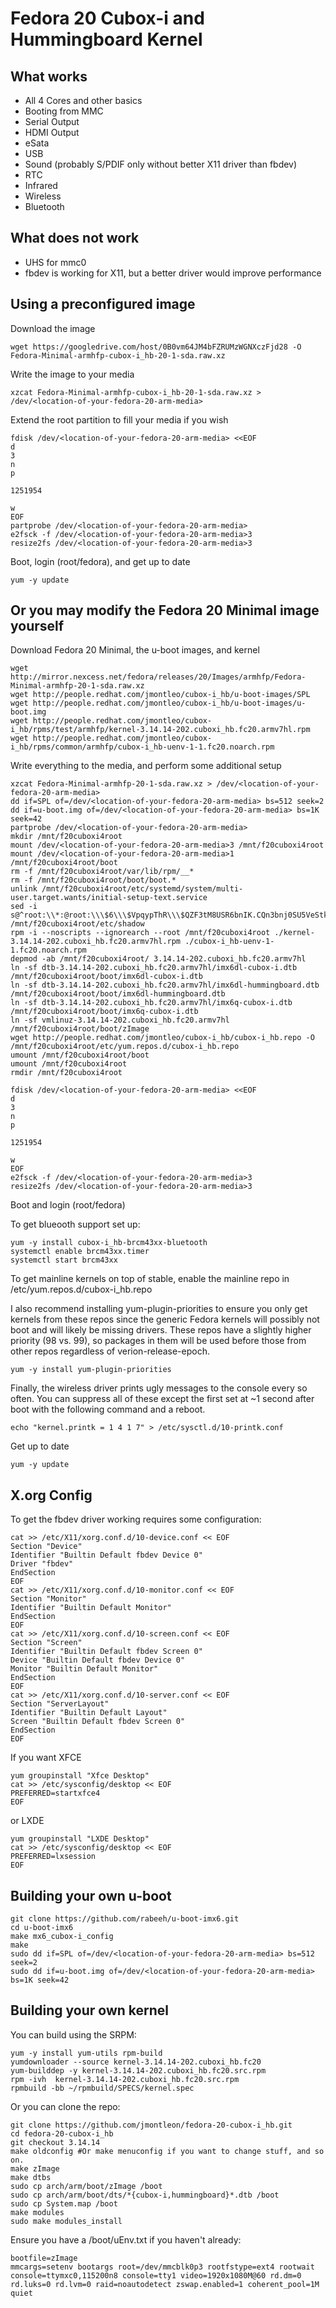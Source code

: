 Fedora 20 Cubox-i and Hummingboard Kernel
==============

What works
--------------
- All 4 Cores and other basics
- Booting from MMC
- Serial Output
- HDMI Output
- eSata
- USB
- Sound (probably S/PDIF only without better X11 driver than fbdev)
- RTC
- Infrared
- Wireless
- Bluetooth

What does not work
--------------
- UHS for mmc0
- fbdev is working for X11, but a better driver would improve performance

Using a preconfigured image
--------------
Download the image

    wget https://googledrive.com/host/0B0vm64JM4bFZRUMzWGNXczFjd28 -O Fedora-Minimal-armhfp-cubox-i_hb-20-1-sda.raw.xz

Write the image to your media

    xzcat Fedora-Minimal-armhfp-cubox-i_hb-20-1-sda.raw.xz > /dev/<location-of-your-fedora-20-arm-media>

Extend the root partition to fill your media if you wish

    fdisk /dev/<location-of-your-fedora-20-arm-media> <<EOF
    d
    3
    n
    p

    1251954

    w
    EOF
    partprobe /dev/<location-of-your-fedora-20-arm-media>
    e2fsck -f /dev/<location-of-your-fedora-20-arm-media>3
    resize2fs /dev/<location-of-your-fedora-20-arm-media>3

Boot, login (root/fedora), and get up to date

    yum -y update

Or you may modify the Fedora 20 Minimal image yourself
--------------
Download Fedora 20 Minimal, the u-boot images, and kernel

    wget http://mirror.nexcess.net/fedora/releases/20/Images/armhfp/Fedora-Minimal-armhfp-20-1-sda.raw.xz
    wget http://people.redhat.com/jmontleo/cubox-i_hb/u-boot-images/SPL
    wget http://people.redhat.com/jmontleo/cubox-i_hb/u-boot-images/u-boot.img
    wget http://people.redhat.com/jmontleo/cubox-i_hb/rpms/test/armhfp/kernel-3.14.14-202.cuboxi_hb.fc20.armv7hl.rpm
    wget http://people.redhat.com/jmontleo/cubox-i_hb/rpms/common/armhfp/cubox-i_hb-uenv-1-1.fc20.noarch.rpm

Write everything to the media, and perform some additional setup

    xzcat Fedora-Minimal-armhfp-20-1-sda.raw.xz > /dev/<location-of-your-fedora-20-arm-media>
    dd if=SPL of=/dev/<location-of-your-fedora-20-arm-media> bs=512 seek=2
    dd if=u-boot.img of=/dev/<location-of-your-fedora-20-arm-media> bs=1K seek=42
    partprobe /dev/<location-of-your-fedora-20-arm-media>
    mkdir /mnt/f20cuboxi4root
    mount /dev/<location-of-your-fedora-20-arm-media>3 /mnt/f20cuboxi4root
    mount /dev/<location-of-your-fedora-20-arm-media>1 /mnt/f20cuboxi4root/boot
    rm -f /mnt/f20cuboxi4root/var/lib/rpm/__*
    rm -f /mnt/f20cuboxi4root/boot/boot.*
    unlink /mnt/f20cuboxi4root/etc/systemd/system/multi-user.target.wants/initial-setup-text.service
    sed -i s@^root:\\*:@root:\\\$6\\\$VpqypThR\\\$QZF3tM8USR6bnIK.CQn3bnj0SU5VeStkKA56ZEtAoPCECe23RqPgWzafuoKGzdWzUz9z8ctjSEhHrVg63wzra0:@g /mnt/f20cuboxi4root/etc/shadow
    rpm -i --noscripts --ignorearch --root /mnt/f20cuboxi4root ./kernel-3.14.14-202.cuboxi_hb.fc20.armv7hl.rpm ./cubox-i_hb-uenv-1-1.fc20.noarch.rpm
    depmod -ab /mnt/f20cuboxi4root/ 3.14.14-202.cuboxi_hb.fc20.armv7hl
    ln -sf dtb-3.14.14-202.cuboxi_hb.fc20.armv7hl/imx6dl-cubox-i.dtb /mnt/f20cuboxi4root/boot/imx6dl-cubox-i.dtb
    ln -sf dtb-3.14.14-202.cuboxi_hb.fc20.armv7hl/imx6dl-hummingboard.dtb /mnt/f20cuboxi4root/boot/imx6dl-hummingboard.dtb
    ln -sf dtb-3.14.14-202.cuboxi_hb.fc20.armv7hl/imx6q-cubox-i.dtb /mnt/f20cuboxi4root/boot/imx6q-cubox-i.dtb
    ln -sf vmlinuz-3.14.14-202.cuboxi_hb.fc20.armv7hl /mnt/f20cuboxi4root/boot/zImage
    wget http://people.redhat.com/jmontleo/cubox-i_hb/cubox-i_hb.repo -O /mnt/f20cuboxi4root/etc/yum.repos.d/cubox-i_hb.repo
    umount /mnt/f20cuboxi4root/boot
    umount /mnt/f20cuboxi4root
    rmdir /mnt/f20cuboxi4root

    fdisk /dev/<location-of-your-fedora-20-arm-media> <<EOF
    d
    3
    n
    p

    1251954

    w
    EOF
    e2fsck -f /dev/<location-of-your-fedora-20-arm-media>3
    resize2fs /dev/<location-of-your-fedora-20-arm-media>3

Boot and login (root/fedora)

To get blueooth support set up:

    yum -y install cubox-i_hb-brcm43xx-bluetooth 
    systemctl enable brcm43xx.timer
    systemctl start brcm43xx

To get mainline kernels on top of stable, enable the mainline repo in /etc/yum.repos.d/cubox-i_hb.repo

I also recommend installing yum-plugin-priorities to ensure you only get kernels from these repos since the generic Fedora kernels will possibly not boot and will likely be missing drivers. These repos have a slightly higher priority (98 vs. 99), so packages in them will be used before those from other repos regardless of verion-release-epoch.

    yum -y install yum-plugin-priorities

Finally, the wireless driver prints ugly messages to the console every so often. You can suppress all of these except the first set at ~1 second after boot with the following command and a reboot.

    echo "kernel.printk = 1 4 1 7" > /etc/sysctl.d/10-printk.conf

Get up to date

    yum -y update


X.org Config
--------------

To get the fbdev driver working requires some configuration:

    cat >> /etc/X11/xorg.conf.d/10-device.conf << EOF
    Section "Device"
    Identifier "Builtin Default fbdev Device 0"
    Driver "fbdev"
    EndSection
    EOF
    cat >> /etc/X11/xorg.conf.d/10-monitor.conf << EOF
    Section "Monitor"
    Identifier "Builtin Default Monitor"
    EndSection
    EOF
    cat >> /etc/X11/xorg.conf.d/10-screen.conf << EOF
    Section "Screen"
    Identifier "Builtin Default fbdev Screen 0"
    Device "Builtin Default fbdev Device 0"
    Monitor "Builtin Default Monitor"
    EndSection
    EOF
    cat >> /etc/X11/xorg.conf.d/10-server.conf << EOF
    Section "ServerLayout"
    Identifier "Builtin Default Layout"
    Screen "Builtin Default fbdev Screen 0"
    EndSection
    EOF
    
If you want XFCE

    yum groupinstall "Xfce Desktop"
    cat >> /etc/sysconfig/desktop << EOF
    PREFERRED=startxfce4
    EOF

or LXDE
   
    yum groupinstall "LXDE Desktop"
    cat >> /etc/sysconfig/desktop << EOF
    PREFERRED=lxsession
    EOF   

Building your own u-boot
--------------
    git clone https://github.com/rabeeh/u-boot-imx6.git
    cd u-boot-imx6
    make mx6_cubox-i_config
    make
    sudo dd if=SPL of=/dev/<location-of-your-fedora-20-arm-media> bs=512 seek=2
    sudo dd if=u-boot.img of=/dev/<location-of-your-fedora-20-arm-media> bs=1K seek=42

Building your own kernel
--------------
You can build using the SRPM:

    yum -y install yum-utils rpm-build
    yumdownloader --source kernel-3.14.14-202.cuboxi_hb.fc20
    yum-builddep -y kernel-3.14.14-202.cuboxi_hb.fc20.src.rpm
    rpm -ivh  kernel-3.14.14-202.cuboxi_hb.fc20.src.rpm
    rpmbuild -bb ~/rpmbuild/SPECS/kernel.spec

Or you can clone the repo:

    git clone https://github.com/jmontleon/fedora-20-cubox-i_hb.git
    cd fedora-20-cubox-i_hb
    git checkout 3.14.14
    make oldconfig #Or make menuconfig if you want to change stuff, and so on.
    make zImage
    make dtbs
    sudo cp arch/arm/boot/zImage /boot
    sudo cp arch/arm/boot/dts/*{cubox-i,hummingboard}*.dtb /boot
    sudo cp System.map /boot
    make modules
    sudo make modules_install

Ensure you have a /boot/uEnv.txt if you haven't already:

    bootfile=zImage
    mmcargs=setenv bootargs root=/dev/mmcblk0p3 rootfstype=ext4 rootwait console=ttymxc0,115200n8 console=tty1 video=1920x1080M@60 rd.dm=0 rd.luks=0 rd.lvm=0 raid=noautodetect zswap.enabled=1 coherent_pool=1M quiet
